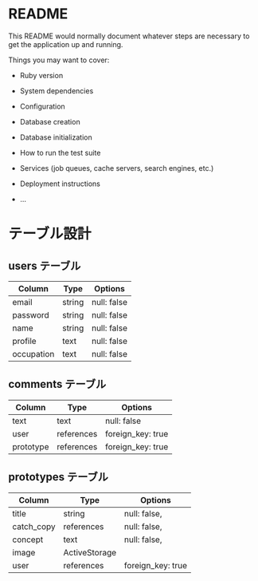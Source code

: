 # README

This README would normally document whatever steps are necessary to get the
application up and running.

Things you may want to cover:

* Ruby version

* System dependencies

* Configuration

* Database creation

* Database initialization

* How to run the test suite

* Services (job queues, cache servers, search engines, etc.)

* Deployment instructions

* ...
# テーブル設計

## users テーブル

| Column      | Type   | Options     |
| ----------- | ------ | ----------- |
|  email      | string | null: false |
|  password   | string | null: false |
|  name       | string | null: false |
|  profile    | text   | null: false |
|  occupation | text   | null: false |


## comments テーブル

| Column    | Type       | Options           |
| --------- | ---------- | ----------------- |
| text      | text       | null: false       |
| user      | references | foreign_key: true |
| prototype | references | foreign_key: true |


## prototypes テーブル

| Column      | Type          | Options           |
| ----------- | ------------- | ----------------- |
| title       | string        | null: false,      |
| catch_copy  | references    | null: false,      |
| concept     | text          | null: false,      |
| image       | ActiveStorage |                   |
| user        | references    | foreign_key: true |
